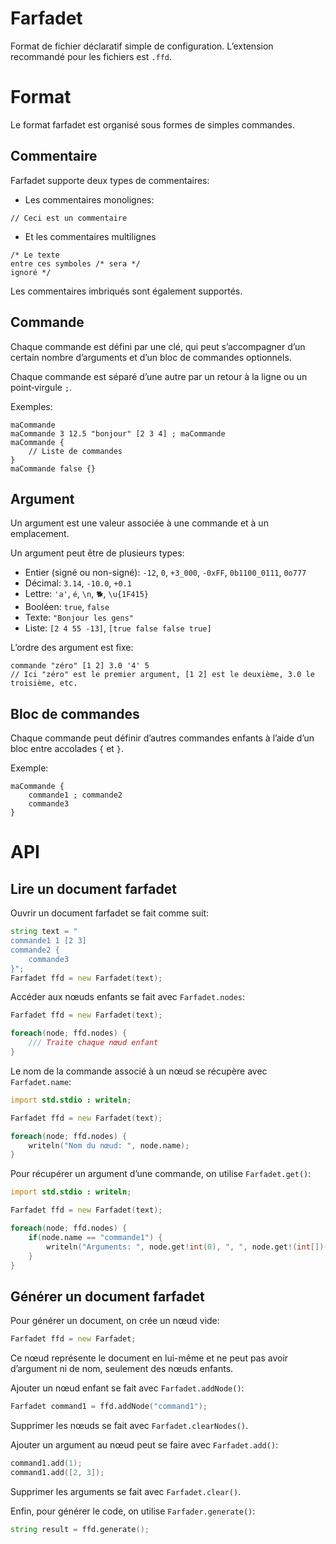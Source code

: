 # Farfadet
Format de fichier déclaratif simple de configuration.
L’extension recommandé pour les fichiers est `.ffd`.

# Format

Le format farfadet est organisé sous formes de simples commandes.

## Commentaire
Farfadet supporte deux types de commentaires:
* Les commentaires monolignes:
```
// Ceci est un commentaire
```
* Et les commentaires multilignes
```
/* Le texte
entre ces symboles /* sera */
ignoré */
```
Les commentaires imbriqués sont également supportés.

## Commande
Chaque commande est défini par une clé, qui peut s’accompagner d’un certain nombre d’arguments et d’un bloc de commandes optionnels.

Chaque commande est séparé d’une autre par un retour à la ligne ou un point‑virgule `;`.

Exemples:
```
maCommande
maCommande 3 12.5 "bonjour" [2 3 4] ; maCommande
maCommande {
    // Liste de commandes
}
maCommande false {}
```

## Argument
Un argument est une valeur associée à une commande et à un emplacement.

Un argument peut être de plusieurs types:
 * Entier (signé ou non-signé): `-12`, `0`, `+3_000`, `-0xFF`, `0b1100_0111`, `0o777`
 * Décimal: `3.14`, `-10.0`, `+0.1`
 * Lettre: `'a'`, `é`, `\n`, `🐕`, `\u{1F415}`
 * Booléen: `true`, `false`
 * Texte: `"Bonjour les gens"`
 * Liste: `[2 4 55 -13]`, `[true false false true]`

L’ordre des argument est fixe:
```
commande "zéro" [1 2] 3.0 '4' 5
// Ici "zéro" est le premier argument, [1 2] est le deuxième, 3.0 le troisième, etc.
```

## Bloc de commandes
Chaque commande peut définir d’autres commandes enfants à l’aide d’un bloc entre accolades `{` et `}`.

Exemple:
```
maCommande {
    commande1 ; commande2
    commande3
}
```

# API

## Lire un document farfadet
Ouvrir un document farfadet se fait comme suit:
```d
string text = "
commande1 1 [2 3]
commande2 {
    commande3
}";
Farfadet ffd = new Farfadet(text);
```
Accéder aux nœuds enfants se fait avec `Farfadet.nodes`:
```d
Farfadet ffd = new Farfadet(text);

foreach(node; ffd.nodes) {
    /// Traite chaque nœud enfant
}
```

Le nom de la commande associé à un nœud se récupère avec `Farfadet.name`:
```d
import std.stdio : writeln;

Farfadet ffd = new Farfadet(text);

foreach(node; ffd.nodes) {
    writeln("Nom du nœud: ", node.name);
}
```

Pour récupérer un argument d’une commande, on utilise `Farfadet.get()`:
```d
import std.stdio : writeln;

Farfadet ffd = new Farfadet(text);

foreach(node; ffd.nodes) {
    if(node.name == "commande1") {
        writeln("Arguments: ", node.get!int(0), ", ", node.get!(int[])(1));
    }
}
```

## Générer un document farfadet

Pour générer un document, on crée un nœud vide:
```d
Farfadet ffd = new Farfadet;
```

Ce nœud représente le document en lui-même et ne peut pas avoir d’argument ni de nom, seulement des nœuds enfants.

Ajouter un nœud enfant se fait avec `Farfadet.addNode()`:
```d
Farfadet command1 = ffd.addNode("command1");
```

Supprimer les nœuds se fait avec `Farfadet.clearNodes()`.

Ajouter un argument au nœud peut se faire avec `Farfadet.add()`:
```d
command1.add(1);
command1.add([2, 3]);
```
Supprimer les arguments se fait avec `Farfadet.clear()`.

Enfin, pour générer le code, on utilise `Farfader.generate()`:
```d
string result = ffd.generate();
```
